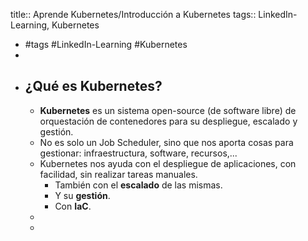 title:: Aprende Kubernetes/Introducción a Kubernetes
tags:: LinkedIn-Learning, Kubernetes

- #tags #LinkedIn-Learning #Kubernetes
-
- ## ¿Qué es Kubernetes?
	- **Kubernetes** es un sistema open-source (de software libre) de orquestación de contenedores para su despliegue, escalado y gestión.
	- No es solo un Job Scheduler, sino que nos aporta cosas para gestionar: infraestructura, software, recursos,...
	- Kubernetes nos ayuda con el despliegue de aplicaciones, con facilidad, sin realizar tareas manuales.
		- También con el **escalado** de las mismas.
		- Y su **gestión**.
		- Con **IaC**.
	-
	-